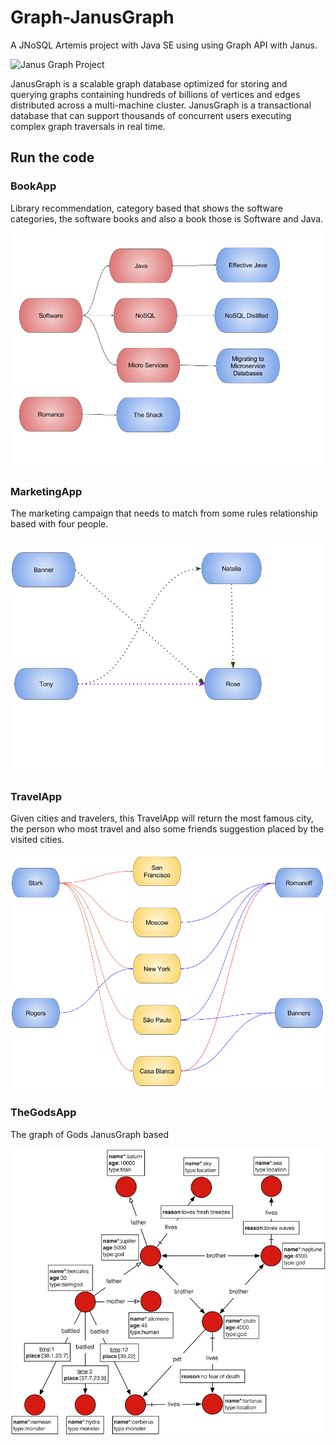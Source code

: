 # Graph-JanusGraph

A JNoSQL Artemis project with Java SE using using Graph API with Janus.

![Janus Graph Project](http://janusgraph.org/images/janusgraph.png)

JanusGraph is a scalable graph database optimized for storing and querying graphs containing hundreds of billions of vertices and edges distributed across a multi-machine cluster. JanusGraph is a transactional database that can support thousands of concurrent users executing complex graph traversals in real time.


## Run the code

### BookApp

Library recommendation, category based that shows the software categories, the software books and also a book those is
 Software and Java.

![BookApp](Book.png)

### MarketingApp


The marketing campaign that needs to match from some rules relationship based with four people.

![MarketingApp](Marketing.png)

### TravelApp

Given cities and travelers, this TravelApp will return the most famous city, the person who most travel and also some
 friends suggestion placed by the visited cities.

![Travel](Travel.png)

### TheGodsApp

The graph of Gods JanusGraph based

![Travel](graph-of-the-gods.png)
